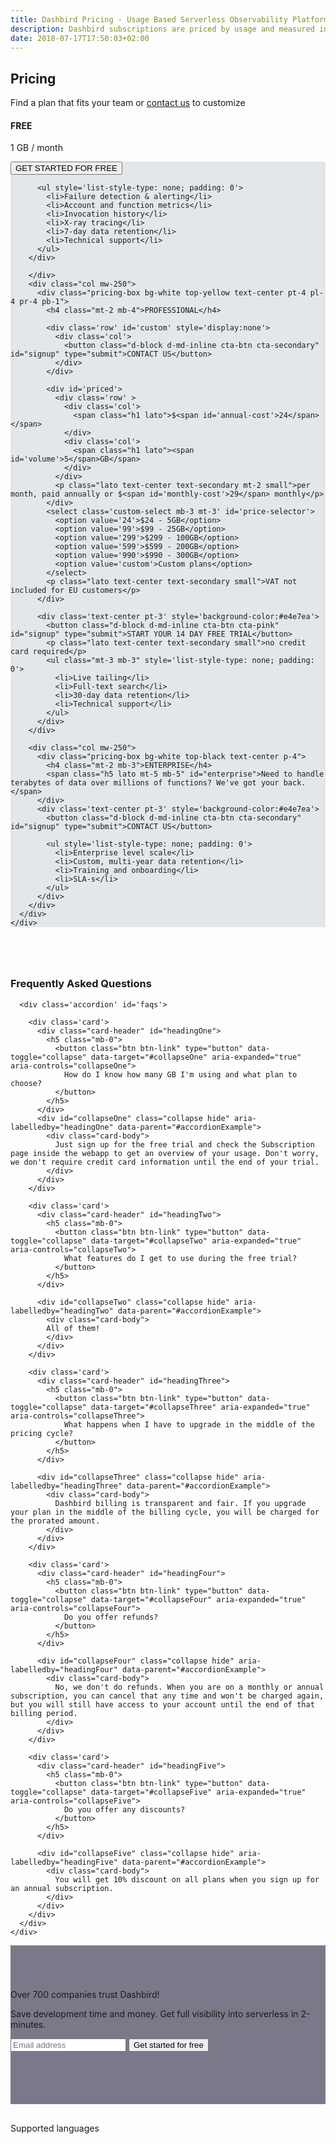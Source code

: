 ```yaml
---
title: Dashbird Pricing - Usage Based Serverless Observability Platform
description: Dashbird subscriptions are priced by usage and measured in GB. The plans currently cover AWS Lambda, AWS X-Ray and API Gateway and offer wide range of monitoring, alerting and debugging features. Great value for money!
date: 2018-07-17T17:50:03+02:00
---
```


<script>
  document
    .querySelector('#navigation ul li.nav-item.pricing')
    .classList
    .add('active')

</script>

<section class="container-fluid dark-bg" >

  <div class="row">
    <div class="col text-center mt-5 mb-3">
      <h1>Pricing</h1>
      <p class="h5 mt-3 mb-5 lato">Find a plan that fits your team or <a href='/contact-sales'>contact us</a> to customize</p>
    </div>
  </div>

  <div class="row justify-content-md-center align-items-center">  
    <div class="col-sm-12 col-md-10 mb-5">
      <div class="row">
        <div class="col mw-250">
          <div class="pricing-box bg-white top-gray text-center p-4">
            <h4 class="mt-2 mb-3">FREE</h4>
            <p class="lato h4 mt-5 mb-5">1 GB / month</p>
         </div>
        <div class='text-center pt-3' style='background-color:#e4e7ea'>
          <button class="d-block d-md-inline cta-btn cta-secondary" id="signup" type="submit">GET STARTED FOR FREE</button>

          <ul style='list-style-type: none; padding: 0'>
            <li>Failure detection & alerting</li>
            <li>Account and function metrics</li>
            <li>Invocation history</li>
            <li>X-ray tracing</li>
            <li>7-day data retention</li>
            <li>Technical support</li>
          </ul>
        </div>

        </div>
        <div class="col mw-250">
          <div class="pricing-box bg-white top-yellow text-center pt-4 pl-4 pr-4 pb-1">
            <h4 class="mt-2 mb-4">PROFESSIONAL</h4>
            
            <div class='row' id='custom' style='display:none'>
              <div class='col'>
                <button class="d-block d-md-inline cta-btn cta-secondary" id="signup" type="submit">CONTACT US</button>
              </div>
            </div>

            <div id='priced'>
              <div class='row' >
                <div class='col'>
                  <span class="h1 lato">$<span id='annual-cost'>24</span></span>
                </div>
                <div class='col'>
                  <span class="h1 lato"><span id='volume'>5</span>GB</span>
                </div>
              </div>
              <p class="lato text-center text-secondary mt-2 small">per month, paid annually or $<span id='monthly-cost'>29</span> monthly</p>
            </div>
            <select class='custom-select mb-3 mt-3' id='price-selector'>
              <option value='24'>$24 - 5GB</option>
              <option value='99'>$99 - 25GB</option>
              <option value='299'>$299 - 100GB</option>
              <option value='599'>$599 - 200GB</option>
              <option value='990'>$990 - 300GB</option>
              <option value='custom'>Custom plans</option>
            </select>
            <p class="lato text-center text-secondary small">VAT not included for EU customers</p>
          </div>

          <div class='text-center pt-3' style='background-color:#e4e7ea'>
            <button class="d-block d-md-inline cta-btn cta-pink" id="signup" type="submit">START YOUR 14 DAY FREE TRIAL</button>
            <p class="lato text-center text-secondary small">no credit card required</p>
            <ul class="mt-3 mb-3" style='list-style-type: none; padding: 0'>
              <li>Live tailing</li>
              <li>Full-text search</li>
              <li>30-day data retention</li>
              <li>Technical support</li>
            </ul>
          </div>
        </div>

        <div class="col mw-250">
          <div class="pricing-box bg-white top-black text-center p-4">
            <h4 class="mt-2 mb-3">ENTERPRISE</h4>
            <span class="h5 lato mt-5 mb-5" id="enterprise">Need to handle terabytes of data over millions of functions? We've got your back.</span>
          </div>
          <div class='text-center pt-3' style='background-color:#e4e7ea'>
            <button class="d-block d-md-inline cta-btn cta-secondary" id="signup" type="submit">CONTACT US</button>

            <ul style='list-style-type: none; padding: 0'>
              <li>Enterprise level scale</li>
              <li>Custom, multi-year data retention</li>
              <li>Training and onboarding</li>
              <li>SLA-s</li>
            </ul>
          </div>
        </div>
      </div>
    </div>
  </div>
</section>

<section class="container-fluid blue-bg" >
    <div class="row">
      <div class="col-md-8 pb-5 m-auto">
      <h3 class='text-center mb-5' style='margin-top: 80px;'>Frequently Asked Questions</h3>

      <div class='accordion' id='faqs'>

        <div class='card'>
          <div class="card-header" id="headingOne">
            <h5 class="mb-0">
              <button class="btn btn-link" type="button" data-toggle="collapse" data-target="#collapseOne" aria-expanded="true" aria-controls="collapseOne">
                How do I know how many GB I'm using and what plan to choose?
              </button>
            </h5>
          </div>
          <div id="collapseOne" class="collapse hide" aria-labelledby="headingOne" data-parent="#accordionExample">
            <div class="card-body">
              Just sign up for the free trial and check the Subscription page inside the webapp to get an overview of your usage. Don't worry, we don't require credit card information until the end of your trial.
            </div>
          </div>
        </div>

        <div class='card'>
          <div class="card-header" id="headingTwo">
            <h5 class="mb-0">
              <button class="btn btn-link" type="button" data-toggle="collapse" data-target="#collapseTwo" aria-expanded="true" aria-controls="collapseTwo">
                What features do I get to use during the free trial?
              </button>
            </h5>
          </div>

          <div id="collapseTwo" class="collapse hide" aria-labelledby="headingTwo" data-parent="#accordionExample">
            <div class="card-body">
            All of them!
            </div>
          </div>
        </div>

        <div class='card'>
          <div class="card-header" id="headingThree">
            <h5 class="mb-0">
              <button class="btn btn-link" type="button" data-toggle="collapse" data-target="#collapseThree" aria-expanded="true" aria-controls="collapseThree">
                What happens when I have to upgrade in the middle of the pricing cycle?
              </button>
            </h5>
          </div>

          <div id="collapseThree" class="collapse hide" aria-labelledby="headingThree" data-parent="#accordionExample">
            <div class="card-body">
              Dashbird billing is transparent and fair. If you upgrade your plan in the middle of the billing cycle, you will be charged for the prorated amount.
            </div>
          </div>
        </div>

        <div class='card'>
          <div class="card-header" id="headingFour">
            <h5 class="mb-0">
              <button class="btn btn-link" type="button" data-toggle="collapse" data-target="#collapseFour" aria-expanded="true" aria-controls="collapseFour">
                Do you offer refunds?
              </button>
            </h5>
          </div>

          <div id="collapseFour" class="collapse hide" aria-labelledby="headingFour" data-parent="#accordionExample">
            <div class="card-body">
              No, we don't do refunds. When you are on a monthly or annual subscription, you can cancel that any time and won't be charged again, but you will still have access to your account until the end of that billing period.
            </div>
          </div>
        </div>

        <div class='card'>
          <div class="card-header" id="headingFive">
            <h5 class="mb-0">
              <button class="btn btn-link" type="button" data-toggle="collapse" data-target="#collapseFive" aria-expanded="true" aria-controls="collapseFive">
                Do you offer any discounts?
              </button>
            </h5>
          </div>

          <div id="collapseFive" class="collapse hide" aria-labelledby="headingFive" data-parent="#accordionExample">
            <div class="card-body">
              You will get 10% discount on all plans when you sign up for an annual subscription.
            </div>
          </div>
        </div>
      </div>
    </div>
  </div>
</section>

<section class="container-fluid" style='background-image: url("/images/blake.jpg"); background-size: cover;box-shadow: inset 0 0 0 1000px rgba(35, 34, 61, 0.6); padding-top: 70px; padding-bottom: 70px;'>
    <div class="row justify-content-center">
      <div class="col-lg-6 center p-2 cta-black bg-cta text-center">
        <span class="h3 roboto-mono mt-5 mb-4 d-block">Over 700 companies trust Dashbird!</span>
        <p class="mt-3 lh-3 d-block">Save development time and money. Get full visibility into serverless in 2-minutes.</p>
        <form class='form-inline justify-content-center mt-md-5 mb-5' name="trial-form">
            <input type="email" class="cta-input mb-2 mb-md-0 mt-5 mt-md-0 mr-md-2 d-block d-md-inline" placeholder='Email address' name="email" required>
            <button class="d-block d-md-inline cta-btn cta-pink" id='signup' type="submit">Get started for free</button>
        </form>
      </div>
    </div>
</section>

<section class="container-fluid dark-bg">
  <div class="row justify-content-center">
    <div class='col-12 col-md-7 text-center' style='padding-top: 30px;'>
        <span class='mx-auto roboto-mono text-light-gray'>Supported languages</span>
      <div class='row content-justify-center align-items-center' style='margin-top: 30px; margin-bottom: 40px;'>
        <div class='col-12 languages-icons '>
          <img class="b-lazy" src="data:image/gif;base64,R0lGODlhAQABAAAAACH5BAEKAAEALAAAAAABAAEAAAICTAEAOw=="  data-src='/images/socialproof/logo-python@2x.png'>
          <img class="b-lazy" src="data:image/gif;base64,R0lGODlhAQABAAAAACH5BAEKAAEALAAAAAABAAEAAAICTAEAOw=="  data-src='/images/socialproof/logo-java@2x.png'>
          <img class="b-lazy" src="data:image/gif;base64,R0lGODlhAQABAAAAACH5BAEKAAEALAAAAAABAAEAAAICTAEAOw=="  data-src='/images/socialproof/logo-csharp@2x.png'>
          <img class="b-lazy" src="data:image/gif;base64,R0lGODlhAQABAAAAACH5BAEKAAEALAAAAAABAAEAAAICTAEAOw=="  data-src='/images/socialproof/logo-nodejs@2x.png'>
          <img class="b-lazy" src="data:image/gif;base64,R0lGODlhAQABAAAAACH5BAEKAAEALAAAAAABAAEAAAICTAEAOw=="  data-src='/images/socialproof/logo-go@2x.png'>
        </div>
      </div>
    </div>
  </div>
</section>

<script>
  fbq('track', 'ViewContent', {
    content_ids: 'pricing',
  });
</script>
